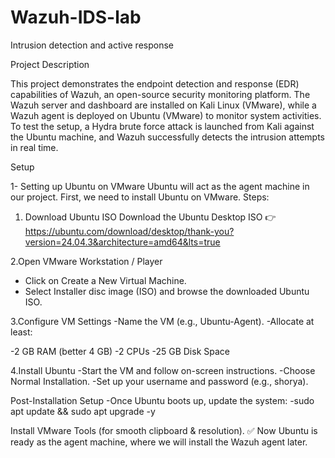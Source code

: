 # Wazuh-IDS-lab
Intrusion detection and active response

Project Description

This project demonstrates the endpoint detection and response (EDR) capabilities of Wazuh, an open-source security monitoring platform. The Wazuh server and dashboard are installed on Kali Linux (VMware), while a Wazuh agent is deployed on Ubuntu (VMware) to monitor system activities.
To test the setup, a Hydra brute force attack is launched from Kali against the Ubuntu machine, and Wazuh successfully detects the intrusion attempts in real time.

Setup

1- Setting up Ubuntu on VMware
Ubuntu will act as the agent machine in our project. First, we need to install Ubuntu on VMware.
Steps:
1. Download Ubuntu ISO
  Download the Ubuntu Desktop ISO 
  👉 https://ubuntu.com/download/desktop/thank-you?version=24.04.3&architecture=amd64&lts=true

2.Open VMware Workstation / Player
 - Click on Create a New Virtual Machine.
 - Select Installer disc image (ISO) and browse the downloaded Ubuntu ISO.

 3.Configure VM Settings
-Name the VM (e.g., Ubuntu-Agent).
-Allocate at least:

-2 GB RAM (better 4 GB)
-2 CPUs
-25 GB Disk Space

 4.Install Ubuntu
-Start the VM and follow on-screen instructions.
-Choose Normal Installation.
-Set up your username and password (e.g., shorya).

Post-Installation Setup
-Once Ubuntu boots up, update the system:
-sudo apt update && sudo apt upgrade -y

Install VMware Tools (for smooth clipboard & resolution).
✅ Now Ubuntu is ready as the agent machine, where we will install the Wazuh agent later.

